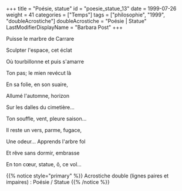 +++
title = "Poésie, statue"
id = "poesie_statue_13"
date = 1999-07-26
weight = 41
categories = ["Temps"]
tags = ["philosophie", "1999", "doubleAcrostiche"]
doubleAcrostiche = "Poésie | Statue"
LastModifierDisplayName = "Barbara Post"
+++

Puisse le marbre de Carrare

Sculpter l'espace, cet éclat

Où tourbillonne et puis s'amarre

Ton pas; le mien revécut là

En sa folie, en son suaire,

Allumé l'automne, horizon

Sur les dalles du cimetière...

Ton souffle, vent, pleure saison...

Il reste un vers, parme, fugace,

Une odeur... Apprends l'arbre fol

Et rêve sans dormir, embrasse

En ton cœur, statue, ô, ce vol...

{{% notice style="primary" %}}
Acrostiche double (lignes paires et impaires) : Poésie / Statue
{{% /notice %}}
